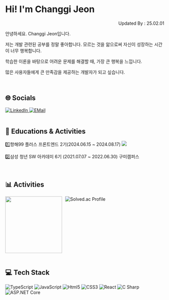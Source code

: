 <h1>Hi! I'm Changgi Jeon</h1>
<div align="right">
  <span>Updated By : 25.02.01</span>
</div>

<p>안녕하세요. Changgi Jeon입니다.</p>
<p>저는 개발 관련된 공부를 정말 좋아합니다. 모르는 것을 앎으로써 자신이 성장하는 시간이 너무 행복합니다.</p>
<p>학습한 이론을 바탕으로 어려운 문제를 해결할 때, 가장 큰 행복을 느낍니다.</p>
<p>많은 사용자들에게 큰 만족감을 제공하는 개발자가 되고 싶습니다.</p>

<br/>

<div>
  <h2 style="under">🌐 Socials</h2>
  <div>
    <a href="www.linkedin.com/in/창기-전-8a13a0262">
      <img alt="LinkedIn" src ="https://img.shields.io/badge/LinkedIn-0A66C2?style=for-the-badge&logo=linkedin&logoColor=white"/>
    </a>
    <a href="mailto:wjs1724@naver.com">
      <img alt="EMail" src ="https://img.shields.io/badge/Email-03C75A?style=for-the-badge&logo=naver&logoColor=white"/>
    </a>
  </div>
</div>

<br/>

<div>
  <h2 style="under">📖 Educations & Activities</h2>
  <div>
    <p style="diplay: flex; align-items: center; gap: 10px; margin-bottom: 10px">
      1️⃣항해99 플러스 프론트엔드 2기(2024.06.15 ~ 2024.08.17)
      <a href="https://hhpluscertificateofcompletion.oopy.io/">
        <img src="https://static.spartacodingclub.kr/hanghae99/plus/completion/badge_black.svg" />
      </a>
    </p>
    <p>2️⃣삼성 청년 SW 아카데미 6기 (2021.07.07 ~ 2022.06.30) 구미캠퍼스</p>
  </div>
</div>

<br/>

<div>
  <h2 style="under">📊 Activities</h2>
   <div style="display: flex; gap: 10px; flex-wrap: wrap">
    <img height="180em" src="https://github-readme-stats-rongronggg9.vercel.app/api?username=ChanggiJeon&show_icons=true&include_all_commits=true&?fetch_all_commits=true&count_private=true&bg_color=30,e96443,904e95&title_color=fff&text_color=fff">
    <img src="http://mazassumnida.wtf/api/v2/generate_badge?boj=wjsckdrl" alt="Solved.ac Profile">
  </div>
</div>

<br/>

<div>
  <h2>💻 Tech Stack</h2>
  <p>
    <img alt="TypeScript" src="https://img.shields.io/badge/TYPESCRIPT-3178C6?style=for-the-badge&logo=TypeScript&logoColor=white"/>
    <img alt="JavaScript" src="https://img.shields.io/badge/JAVASCRIPT-F7DF1E.svg?&style=for-the-badge&logo=JavaScript&logoColor=white"/>
    <img alt="Html5" src="https://img.shields.io/badge/HTML5-E34F26.svg?&style=for-the-badge&logo=Html5&logoColor=white"/>
    <img alt="CSS3" src="https://img.shields.io/badge/CSS3-1572B6.svg?&style=for-the-badge&logo=CSS3&logoColor=white"/>
    <img alt="React" src="https://img.shields.io/badge/React-61DAFB.svg?&style=for-the-badge&logo=React&logoColor=white"/>
    <img alt="C Sharp" src="https://img.shields.io/badge/C%23-239120?style=for-the-badge&logo=csharp&logoColor=white"/>
    <img alt="ASP.NET Core" src="https://img.shields.io/badge/.NET-512BD4?style=for-the-badge&logo=dotnet&logoColor=white"/>
  </p>
</div>
